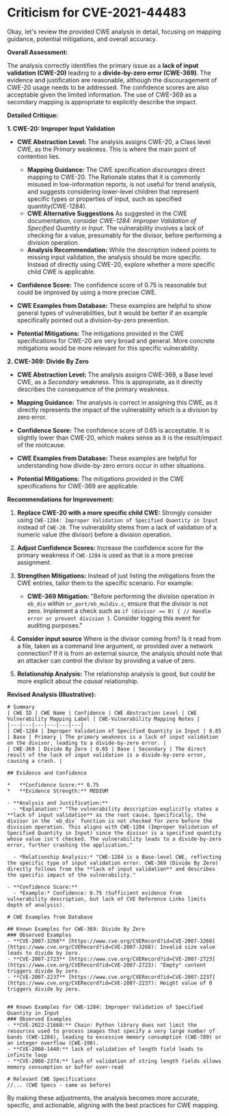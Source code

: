 # Criticism for CVE-2021-44483

Okay, let's review the provided CWE analysis in detail, focusing on mapping guidance, potential mitigations, and overall accuracy.

**Overall Assessment:**

The analysis correctly identifies the primary issue as a **lack of input validation (CWE-20)** leading to a **divide-by-zero error (CWE-369)**. The evidence and justification are reasonable, although the discouragement of CWE-20 usage needs to be addressed. The confidence scores are also acceptable given the limited information. The use of CWE-369 as a secondary mapping is appropriate to explicitly describe the impact.

**Detailed Critique:**

**1. CWE-20: Improper Input Validation**

*   **CWE Abstraction Level:** The analysis assigns CWE-20, a Class level CWE, as the *Primary* weakness. This is where the main point of contention lies.

    *   **Mapping Guidance:** The CWE specification *discourages* direct mapping to CWE-20.  The Rationale states that it is commonly misused in low-information reports, is not useful for trend analysis, and suggests considering lower-level children that represent specific types or properties of input, such as specified quantity(CWE-1284).
    *   **CWE Alternative Suggestions** As suggested in the CWE documentation, consider *CWE-1284: Improper Validation of Specified Quantity in Input*. The vulnerability involves a lack of checking for a value, presumably for the divisor, before performing a division operation.
    *   **Analysis Recommendation:** While the description indeed points to missing input validation, the analysis should be more specific. Instead of directly using CWE-20, explore whether a more specific child CWE is applicable.

*   **Confidence Score:** The confidence score of 0.75 is reasonable but could be improved by using a more precise CWE.

*   **CWE Examples from Database:** These examples are helpful to show general types of vulnerabilities, but it would be better if an example specifically pointed out a division-by-zero prevention.

*   **Potential Mitigations:** The mitigations provided in the CWE specifications for CWE-20 are very broad and general. More concrete mitigations would be more relevant for this specific vulnerability.

**2. CWE-369: Divide By Zero**

*   **CWE Abstraction Level:**  The analysis assigns CWE-369, a Base level CWE, as a *Secondary* weakness. This is appropriate, as it directly describes the consequence of the primary weakness.

*   **Mapping Guidance:**  The analysis is correct in assigning this CWE, as it directly represents the impact of the vulnerability which is a division by zero error.

*   **Confidence Score:** The confidence score of 0.65 is acceptable. It is slightly lower than CWE-20, which makes sense as it is the result/impact of the rootcause.

*   **CWE Examples from Database:** These examples are helpful for understanding how divide-by-zero errors occur in other situations.

*   **Potential Mitigations:** The mitigations provided in the CWE specifications for CWE-369 are applicable.

**Recommendations for Improvement:**

1.  **Replace CWE-20 with a more specific child CWE:**  Strongly consider using `CWE-1284: Improper Validation of Specified Quantity in Input` instead of `CWE-20`. The vulnerability stems from a lack of validation of a numeric value (the divisor) before a division operation.

2.  **Adjust Confidence Scores:** Increase the confidence score for the primary weakness if `CWE-1284` is used as that is a more precise assignment.

3.  **Strengthen Mitigations:** Instead of just listing the mitigations from the CWE entries, tailor them to the specific scenario.  For example:

    *   **CWE-369 Mitigation:** "Before performing the division operation in `eb_div` within `sr_port/eb_muldiv.c`, ensure that the divisor is not zero. Implement a check such as `if (divisor == 0) { // Handle error or prevent division }`. Consider logging this event for auditing purposes."

4.  **Consider input source** Where is the divisor coming from? Is it read from a file, taken as a command line argument, or provided over a network connection? If it is from an external source, the analysis should note that an attacker can control the divisor by providing a value of zero.

5.  **Relationship Analysis:** The relationship analysis is good, but could be more explicit about the *causal* relationship.

**Revised Analysis (Illustrative):**

```
# Summary
| CWE ID | CWE Name | Confidence | CWE Abstraction Level | CWE Vulnerability Mapping Label | CWE-Vulnerability Mapping Notes |
|---|---|---|---|---|---|
| CWE-1284 | Improper Validation of Specified Quantity in Input | 0.85 | Base | Primary | The primary weakness is a lack of input validation on the divisor, leading to a divide-by-zero error. |
| CWE-369 | Divide By Zero | 0.65 | Base | Secondary | The direct result of the lack of input validation is a divide-by-zero error, causing a crash. |

## Evidence and Confidence

*   **Confidence Score:** 0.75
*   **Evidence Strength:** MEDIUM

- **Analysis and Justification:**
  - *Explanation:* "The vulnerability description explicitly states a **lack of input validation** as the root cause. Specifically, the divisor in the `eb_div` function is not checked for zero before the division operation. This aligns with CWE-1284 (Improper Validation of Specified Quantity in Input) since the divisor is a specified quantity whose value isn't checked. The vulnerability leads to a divide-by-zero error, further crashing the application."

  - *Relationship Analysis:* "CWE-1284 is a Base-level CWE, reflecting the specific type of input validation error. CWE-369 (Divide By Zero) directly follows from the **lack of input validation** and describes the specific impact of the vulnerability."

- **Confidence Score:**
  - *Example:* Confidence: 0.75 (Sufficient evidence from vulnerability description, but lack of CVE Reference Links limits depth of analysis).

# CWE Examples from Database

## Known Examples for CWE-369: Divide By Zero
### Observed Examples
- **CVE-2007-3268** [https://www.cve.org/CVERecord?id=CVE-2007-3268](https://www.cve.org/CVERecord?id=CVE-2007-3268): Invalid size value leads to divide by zero.
- **CVE-2007-2723** [https://www.cve.org/CVERecord?id=CVE-2007-2723](https://www.cve.org/CVERecord?id=CVE-2007-2723): "Empty" content triggers divide by zero.
- **CVE-2007-2237** [https://www.cve.org/CVERecord?id=CVE-2007-2237](https://www.cve.org/CVERecord?id=CVE-2007-2237): Height value of 0 triggers divide by zero.


## Known Examples for CWE-1284: Improper Validation of Specified Quantity in Input
### Observed Examples
- **CVE-2022-21668:** Chain: Python library does not limit the resources used to process images that specify a very large number of bands (CWE-1284), leading to excessive memory consumption (CWE-789) or an integer overflow (CWE-190).
- **CVE-2008-1440:** lack of validation of length field leads to infinite loop
- **CVE-2008-2374:** lack of validation of string length fields allows memory consumption or buffer over-read

# Relevant CWE Specifications
//... (CWE Specs - same as before)
```

By making these adjustments, the analysis becomes more accurate, specific, and actionable, aligning with the best practices for CWE mapping.
